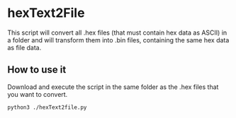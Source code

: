 # hexText2File

This script will convert all .hex files (that must contain hex data as ASCII) in a folder and will transform them into .bin files, containing the same hex data as file data.

## How to use it

Download and execute the script in the same folder as the .hex files that you want to convert.

    python3 ./hexText2file.py
